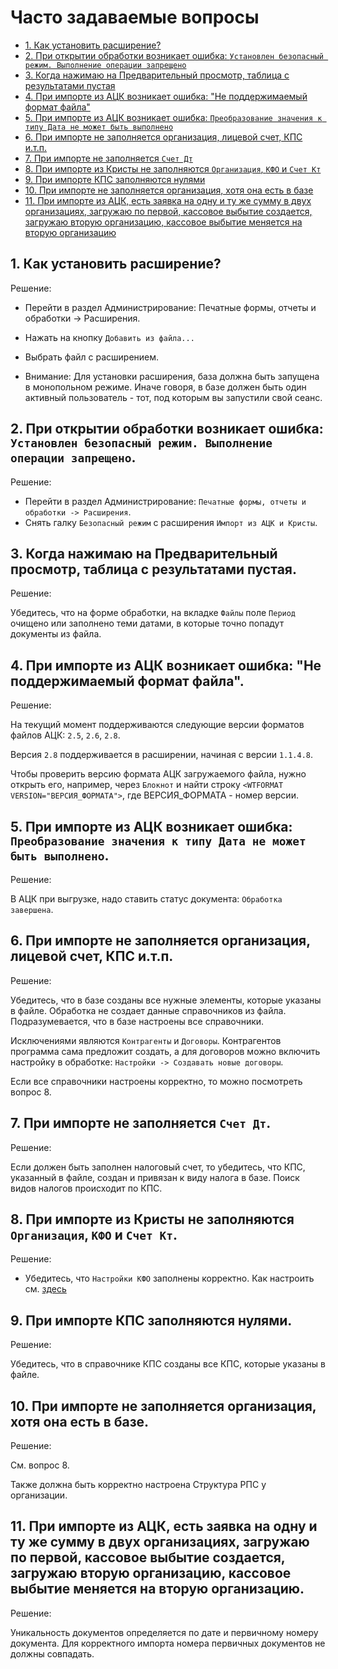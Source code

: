 # Часто задаваемые вопросы
* [1. Как установить расширение?](https://sorokinltd.github.io/import-from-treasury-systems-doc.github.io/docs/faq/#1-%D0%BA%D0%B0%D0%BA-%D1%83%D1%81%D1%82%D0%B0%D0%BD%D0%BE%D0%B2%D0%B8%D1%82%D1%8C-%D1%80%D0%B0%D1%81%D1%88%D0%B8%D1%80%D0%B5%D0%BD%D0%B8%D0%B5)
* [2. При открытии обработки возникает ошибка: ``Установлен безопасный режим. Выполнение операции запрещено``](https://sorokinltd.github.io/import-from-treasury-systems-doc.github.io/docs/faq/#2-%D0%BF%D1%80%D0%B8-%D0%BE%D1%82%D0%BA%D1%80%D1%8B%D1%82%D0%B8%D0%B8-%D0%BE%D0%B1%D1%80%D0%B0%D0%B1%D0%BE%D1%82%D0%BA%D0%B8-%D0%B2%D0%BE%D0%B7%D0%BD%D0%B8%D0%BA%D0%B0%D0%B5%D1%82-%D0%BE%D1%88%D0%B8%D0%B1%D0%BA%D0%B0-%D1%83%D1%81%D1%82%D0%B0%D0%BD%D0%BE%D0%B2%D0%BB%D0%B5%D0%BD-%D0%B1%D0%B5%D0%B7%D0%BE%D0%BF%D0%B0%D1%81%D0%BD%D1%8B%D0%B9-%D1%80%D0%B5%D0%B6%D0%B8%D0%BC-%D0%B2%D1%8B%D0%BF%D0%BE%D0%BB%D0%BD%D0%B5%D0%BD%D0%B8%D0%B5-%D0%BE%D0%BF%D0%B5%D1%80%D0%B0%D1%86%D0%B8%D0%B8-%D0%B7%D0%B0%D0%BF%D1%80%D0%B5%D1%89%D0%B5%D0%BD%D0%BE)
* [3. Когда нажимаю на Предварительный просмотр, таблица с результатами пустая](https://sorokinltd.github.io/import-from-treasury-systems-doc.github.io/docs/faq/#3-%D0%BA%D0%BE%D0%B3%D0%B4%D0%B0-%D0%BD%D0%B0%D0%B6%D0%B8%D0%BC%D0%B0%D1%8E-%D0%BD%D0%B0-%D0%BF%D1%80%D0%B5%D0%B4%D0%B2%D0%B0%D1%80%D0%B8%D1%82%D0%B5%D0%BB%D1%8C%D0%BD%D1%8B%D0%B9-%D0%BF%D1%80%D0%BE%D1%81%D0%BC%D0%BE%D1%82%D1%80-%D1%82%D0%B0%D0%B1%D0%BB%D0%B8%D1%86%D0%B0-%D1%81-%D1%80%D0%B5%D0%B7%D1%83%D0%BB%D1%8C%D1%82%D0%B0%D1%82%D0%B0%D0%BC%D0%B8-%D0%BF%D1%83%D1%81%D1%82%D0%B0%D1%8F)
* [4. При импорте из АЦК возникает ошибка: "Не поддержимаемый формат файла"](https://sorokinltd.github.io/import-from-treasury-systems-doc.github.io/docs/faq/#4-%D0%BF%D1%80%D0%B8-%D0%B8%D0%BC%D0%BF%D0%BE%D1%80%D1%82%D0%B5-%D0%B8%D0%B7-%D0%B0%D1%86%D0%BA-%D0%B2%D0%BE%D0%B7%D0%BD%D0%B8%D0%BA%D0%B0%D0%B5%D1%82-%D0%BE%D1%88%D0%B8%D0%B1%D0%BA%D0%B0-%D0%BD%D0%B5-%D0%BF%D0%BE%D0%B4%D0%B4%D0%B5%D1%80%D0%B6%D0%B8%D0%BC%D0%B0%D0%B5%D0%BC%D1%8B%D0%B9-%D1%84%D0%BE%D1%80%D0%BC%D0%B0%D1%82-%D1%84%D0%B0%D0%B9%D0%BB%D0%B0)
* [5. При импорте из АЦК возникает ошибка: `Преобразование значения к типу Дата не может быть выполнено`](https://sorokinltd.github.io/import-from-treasury-systems-doc.github.io/docs/faq/#5-%D0%BF%D1%80%D0%B8-%D0%B8%D0%BC%D0%BF%D0%BE%D1%80%D1%82%D0%B5-%D0%B8%D0%B7-%D0%B0%D1%86%D0%BA-%D0%B2%D0%BE%D0%B7%D0%BD%D0%B8%D0%BA%D0%B0%D0%B5%D1%82-%D0%BE%D1%88%D0%B8%D0%B1%D0%BA%D0%B0-%D0%BF%D1%80%D0%B5%D0%BE%D0%B1%D1%80%D0%B0%D0%B7%D0%BE%D0%B2%D0%B0%D0%BD%D0%B8%D0%B5-%D0%B7%D0%BD%D0%B0%D1%87%D0%B5%D0%BD%D0%B8%D1%8F-%D0%BA-%D1%82%D0%B8%D0%BF%D1%83-%D0%B4%D0%B0%D1%82%D0%B0-%D0%BD%D0%B5-%D0%BC%D0%BE%D0%B6%D0%B5%D1%82-%D0%B1%D1%8B%D1%82%D1%8C-%D0%B2%D1%8B%D0%BF%D0%BE%D0%BB%D0%BD%D0%B5%D0%BD%D0%BE)
* [6. При импорте не заполняется организация, лицевой счет, КПС и.т.п.](https://sorokinltd.github.io/import-from-treasury-systems-doc.github.io/docs/faq/#6-%D0%BF%D1%80%D0%B8-%D0%B8%D0%BC%D0%BF%D0%BE%D1%80%D1%82%D0%B5-%D0%BD%D0%B5-%D0%B7%D0%B0%D0%BF%D0%BE%D0%BB%D0%BD%D1%8F%D0%B5%D1%82%D1%81%D1%8F-%D0%BE%D1%80%D0%B3%D0%B0%D0%BD%D0%B8%D0%B7%D0%B0%D1%86%D0%B8%D1%8F-%D0%BB%D0%B8%D1%86%D0%B5%D0%B2%D0%BE%D0%B9-%D1%81%D1%87%D0%B5%D1%82-%D0%BA%D0%BF%D1%81-%D0%B8%D1%82%D0%BF)
* [7. При импорте не заполняется ``Счет Дт``](https://sorokinltd.github.io/import-from-treasury-systems-doc.github.io/docs/faq/#7-%D0%BF%D1%80%D0%B8-%D0%B8%D0%BC%D0%BF%D0%BE%D1%80%D1%82%D0%B5-%D0%BD%D0%B5-%D0%B7%D0%B0%D0%BF%D0%BE%D0%BB%D0%BD%D1%8F%D0%B5%D1%82%D1%81%D1%8F-%D1%81%D1%87%D0%B5%D1%82-%D0%B4%D1%82)
* [8. При импорте из Кристы не заполняются ``Организация``, ``КФО`` и ``Счет Кт``](https://sorokinltd.github.io/import-from-treasury-systems-doc.github.io/docs/faq/#8-%D0%BF%D1%80%D0%B8-%D0%B8%D0%BC%D0%BF%D0%BE%D1%80%D1%82%D0%B5-%D0%B8%D0%B7-%D0%BA%D1%80%D0%B8%D1%81%D1%82%D1%8B-%D0%BD%D0%B5-%D0%B7%D0%B0%D0%BF%D0%BE%D0%BB%D0%BD%D1%8F%D1%8E%D1%82%D1%81%D1%8F-%D0%BA%D1%84%D0%BE-%D0%B8-%D1%81%D1%87%D0%B5%D1%82-%D0%BA%D1%82)
* [9. При импорте КПС заполняются нулями](https://sorokinltd.github.io/import-from-treasury-systems-doc.github.io/docs/faq/#9-%D0%BF%D1%80%D0%B8-%D0%B8%D0%BC%D0%BF%D0%BE%D1%80%D1%82%D0%B5-%D0%BA%D0%BF%D1%81-%D0%B7%D0%B0%D0%BF%D0%BE%D0%BB%D0%BD%D1%8F%D1%8E%D1%82%D1%81%D1%8F-%D0%BD%D1%83%D0%BB%D1%8F%D0%BC%D0%B8)
* [10. При импорте не заполняется организация, хотя она есть в базе](https://sorokinltd.github.io/import-from-treasury-systems-doc.github.io/docs/faq/#10-%D0%BF%D1%80%D0%B8-%D0%B8%D0%BC%D0%BF%D0%BE%D1%80%D1%82%D0%B5-%D0%BD%D0%B5-%D0%B7%D0%B0%D0%BF%D0%BE%D0%BB%D0%BD%D1%8F%D0%B5%D1%82%D1%81%D1%8F-%D0%BE%D1%80%D0%B3%D0%B0%D0%BD%D0%B8%D0%B7%D0%B0%D1%86%D0%B8%D1%8F-%D1%85%D0%BE%D1%82%D1%8F-%D0%BE%D0%BD%D0%B0-%D0%B5%D1%81%D1%82%D1%8C-%D0%B2-%D0%B1%D0%B0%D0%B7%D0%B5)
* [11. При импорте из АЦК, есть заявка на одну и ту же сумму в двух организациях, загружаю по первой, кассовое выбытие создается, загружаю вторую организацию, кассовое выбытие меняется на вторую организацию](https://sorokinltd.github.io/import-from-treasury-systems-doc.github.io/docs/faq/#11-%D0%BF%D1%80%D0%B8-%D0%B8%D0%BC%D0%BF%D0%BE%D1%80%D1%82%D0%B5-%D0%B8%D0%B7-%D0%B0%D1%86%D0%BA-%D0%B5%D1%81%D1%82%D1%8C-%D0%B7%D0%B0%D1%8F%D0%B2%D0%BA%D0%B0-%D0%BD%D0%B0-%D0%BE%D0%B4%D0%BD%D1%83-%D0%B8-%D1%82%D1%83-%D0%B6%D0%B5-%D1%81%D1%83%D0%BC%D0%BC%D1%83-%D0%B2-%D0%B4%D0%B2%D1%83%D1%85-%D0%BE%D1%80%D0%B3%D0%B0%D0%BD%D0%B8%D0%B7%D0%B0%D1%86%D0%B8%D1%8F%D1%85-%D0%B7%D0%B0%D0%B3%D1%80%D1%83%D0%B6%D0%B0%D1%8E-%D0%BF%D0%BE-%D0%BF%D0%B5%D1%80%D0%B2%D0%BE%D0%B9-%D0%BA%D0%B0%D1%81%D1%81%D0%BE%D0%B2%D0%BE%D0%B5-%D0%B2%D1%8B%D0%B1%D1%8B%D1%82%D0%B8%D0%B5-%D1%81%D0%BE%D0%B7%D0%B4%D0%B0%D0%B5%D1%82%D1%81%D1%8F-%D0%B7%D0%B0%D0%B3%D1%80%D1%83%D0%B6%D0%B0%D1%8E-%D0%B2%D1%82%D0%BE%D1%80%D1%83%D1%8E-%D0%BE%D1%80%D0%B3%D0%B0%D0%BD%D0%B8%D0%B7%D0%B0%D1%86%D0%B8%D1%8E-%D0%BA%D0%B0%D1%81%D1%81%D0%BE%D0%B2%D0%BE%D0%B5-%D0%B2%D1%8B%D0%B1%D1%8B%D1%82%D0%B8%D0%B5-%D0%BC%D0%B5%D0%BD%D1%8F%D0%B5%D1%82%D1%81%D1%8F-%D0%BD%D0%B0-%D0%B2%D1%82%D0%BE%D1%80%D1%83%D1%8E-%D0%BE%D1%80%D0%B3%D0%B0%D0%BD%D0%B8%D0%B7%D0%B0%D1%86%D0%B8%D1%8E)


## 1. Как установить расширение?

Решение:

* Перейти в раздел Администрирование: Печатные формы, отчеты и обработки -> Расширения.
* Нажать на кнопку ``Добавить из файла...``
* Выбрать файл с расширением.

* Внимание: Для установки расширения, база должна быть запущена в монопольном режиме. Иначе говоря, в базе должен быть один активный пользователь - тот, под которым вы запустили свой сеанс. 

## 2. При открытии обработки возникает ошибка: ``Установлен безопасный режим. Выполнение операции запрещено``.

Решение:

* Перейти в раздел Администрирование: ``Печатные формы, отчеты и обработки -> Расширения``.
* Снять галку ``Безопасный режим`` с расширения ``Импорт из АЦК и Кристы``.

## 3. Когда нажимаю на Предварительный просмотр, таблица с результатами пустая.

Решение:

Убедитесь, что на форме обработки, на вкладке ``Файлы`` поле ``Период`` очищено или заполнено теми датами, в которые точно попадут документы из файла.

## 4. При импорте из АЦК возникает ошибка: "Не поддержимаемый формат файла".

Решение:

На текущий момент поддерживаются следующие версии форматов файлов АЦК: ``2.5``, ``2.6``, ``2.8``.

Версия ``2.8`` поддерживается в расширении, начиная с версии ``1.1.4.8``.

Чтобы проверить версию формата АЦК загружаемого файла, нужно открыть его, например, через `Блокнот` и найти строку ``<WTFORMAT VERSION="ВЕРСИЯ_ФОРМАТА">``, где ВЕРСИЯ_ФОРМАТА - номер версии.

## 5. При импорте из АЦК возникает ошибка: `Преобразование значения к типу Дата не может быть выполнено`.

Решение: 

В АЦК при выгрузке, надо ставить статус документа: ``Обработка завершена``.

## 6. При импорте не заполняется организация, лицевой счет, КПС и.т.п.

Решение:

Убедитесь, что в базе созданы все нужные элементы, которые указаны в файле.
Обработка не создает данные справочников из файла. Подразумевается, что в базе настроены все справочники.

Исключениями являются ``Контрагенты`` и ``Договоры``. 
Контрагентов программа сама предложит создать, а для договоров можно включить настройку в обработке: ``Настройки -> Создавать новые договоры``.

Если все справочники настроены корректно, то можно посмотреть вопрос 8.

## 7. При импорте не заполняется ``Счет Дт``.

Решение:

Если должен быть заполнен налоговый счет, то убедитесь, что КПС, указанный в файле, создан и привязан к виду налога в базе. Поиск видов налогов происходит по КПС. 

## 8. При импорте из Кристы не заполняются ``Организация``, ``КФО`` и ``Счет Кт``.

Решение:

* Убедитесь, что ``Настройки КФО`` заполнены корректно. Как настроить см. [здесь](https://sorokinltd.github.io/import-from-treasury-systems-doc.github.io/docs/settings-kfo/index)

## 9. При импорте КПС заполняются нулями.

Решение:

Убедитесь, что в справочнике КПС созданы все КПС, которые указаны в файле.

## 10. При импорте не заполняется организация, хотя она есть в базе.

Решение:

См. вопрос 8.

Также должна быть корректно настроена Структура РПС у организации.

## 11. При импорте из АЦК, есть заявка на одну и ту же сумму в двух организациях, загружаю по первой, кассовое выбытие создается, загружаю вторую организацию, кассовое выбытие меняется на вторую организацию.

Решение:

Уникальность документов определяется по дате и первичному номеру документа.
Для корректного импорта номера первичных документов не должны совпадать.
